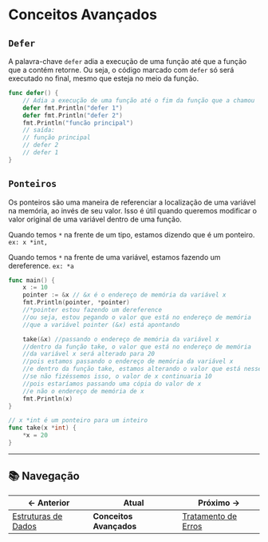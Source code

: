 # Conceitos Avançados

## `Defer`

A palavra-chave `defer` adia a execução de uma função até que a função que a contém retorne. Ou seja, o código marcado com `defer` só será executado no final, mesmo que esteja no meio da função.

```go
func defer() {
	// Adia a execução de uma função até o fim da função que a chamou
	defer fmt.Println("defer 1")
	defer fmt.Println("defer 2")
	fmt.Println("funcão principal")
	// saída:
	// função principal
	// defer 2
	// defer 1
}
```

## `Ponteiros`

Os ponteiros são uma maneira de referenciar a localização de uma variável na memória, ao invés de seu valor. Isso é útil quando queremos modificar o valor original de uma variável dentro de uma função.

Quando temos `*` na frente de um tipo, estamos dizendo que é um ponteiro. `ex: x *int,`

Quando temos `*` na frente de uma variável, estamos fazendo um dereference. `ex: *a`

```go
func main() {
	x := 10
	pointer := &x // &x é o endereço de memória da variável x
	fmt.Println(pointer, *pointer)
	//*pointer estou fazendo um dereference
	//ou seja, estou pegando o valor que está no endereço de memória
	//que a variável pointer (&x) está apontando

	take(&x) //passando o endereço de memória da variável x
	//dentro da função take, o valor que está no endereço de memória
	//da variável x será alterado para 20
	//pois estamos passando o endereço de memória da variável x
	//e dentro da função take, estamos alterando o valor que está nesse endereço de memória
	//se não fizéssemos isso, o valor de x continuaria 10
	//pois estaríamos passando uma cópia do valor de x
	//e não o endereço de memória de x
	fmt.Println(x)
}

// x *int é um ponteiro para um inteiro
func take(x *int) {
	*x = 20
}
```

---

## 📚 Navegação

| **← Anterior** | **Atual** | **Próximo →** |
|---|---|---|
| [Estruturas de Dados](./1-go-estrutura-dados.md) | **Conceitos Avançados** | [Tratamento de Erros](./3-go-errors.md) |
